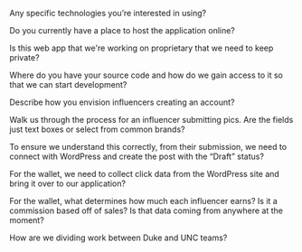 Any specific technologies you’re interested in using?

Do you currently have a place to host the application online?

Is this web app that we're working on proprietary that we need to keep private?

Where do you have your source code and how do we gain access to it so that we can start development?

Describe how you envision influencers creating an account?

Walk us through the process for an influencer submitting pics. Are the fields just text boxes or select from common brands?

To ensure we understand this correctly, from their submission, we need to connect with WordPress and create the post with the “Draft” status?

For the wallet, we need to collect click data from the WordPress site and bring it over to our application?

For the wallet, what determines how much each influencer earns? Is it a commission based off of sales? Is that data coming from anywhere at the moment?

How are we dividing work between Duke and UNC teams?